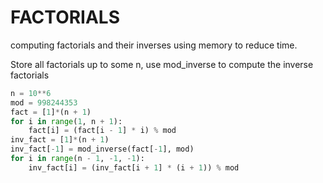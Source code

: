 # FACTORIALS

computing factorials and their inverses using memory to reduce time. 

Store all factorials up to some n, use mod_inverse to compute the inverse factorials

```py
n = 10**6
mod = 998244353
fact = [1]*(n + 1)
for i in range(1, n + 1):
    fact[i] = (fact[i - 1] * i) % mod
inv_fact = [1]*(n + 1)
inv_fact[-1] = mod_inverse(fact[-1], mod)
for i in range(n - 1, -1, -1):
    inv_fact[i] = (inv_fact[i + 1] * (i + 1)) % mod
```